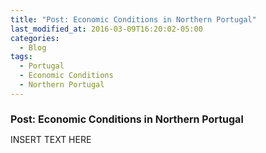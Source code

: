 ```yaml
---
title: "Post: Economic Conditions in Northern Portugal"
last_modified_at: 2016-03-09T16:20:02-05:00
categories:
  - Blog
tags:
  - Portugal
  - Economic Conditions
  - Northern Portugal
---
```


<h1 style="font-size: 16px;">Post: Economic Conditions in Northern Portugal</h1>

<p>INSERT TEXT HERE</p>

